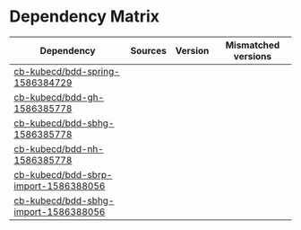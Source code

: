 # Dependency Matrix

Dependency | Sources | Version | Mismatched versions
---------- | ------- | ------- | -------------------
[cb-kubecd/bdd-spring-1586384729](https://github.com/cb-kubecd/bdd-spring-1586384729.git) |  | []() | 
[cb-kubecd/bdd-gh-1586385778](https://github.com/cb-kubecd/bdd-gh-1586385778.git) |  | []() | 
[cb-kubecd/bdd-sbhg-1586385778](https://github.com/cb-kubecd/bdd-sbhg-1586385778.git) |  | []() | 
[cb-kubecd/bdd-nh-1586385778](https://github.com/cb-kubecd/bdd-nh-1586385778.git) |  | []() | 
[cb-kubecd/bdd-sbrp-import-1586388056](https://github.com/cb-kubecd/bdd-sbrp-import-1586388056.git) |  | []() | 
[cb-kubecd/bdd-sbhg-import-1586388056](https://github.com/cb-kubecd/bdd-sbhg-import-1586388056.git) |  | []() | 
